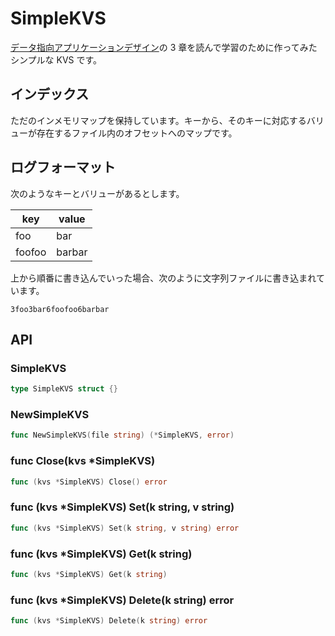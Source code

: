 # SimpleKVS

[データ指向アプリケーションデザイン](https://www.oreilly.co.jp/books/9784873118703/)の 3 章を読んで学習のために作ってみたシンプルな KVS です。

## インデックス

ただのインメモリマップを保持しています。キーから、そのキーに対応するバリューが存在するファイル内のオフセットへのマップです。

## ログフォーマット

次のようなキーとバリューがあるとします。

| key    | value  |
| ------ | ------ |
| foo    | bar    |
| foofoo | barbar |

上から順番に書き込んでいった場合、次のように文字列ファイルに書き込まれています。

```
3foo3bar6foofoo6barbar
```

## API

### SimpleKVS

```go
type SimpleKVS struct {}
```

### NewSimpleKVS

```go
func NewSimpleKVS(file string) (*SimpleKVS, error)
```

### func Close(kvs \*SimpleKVS)

```go
func (kvs *SimpleKVS) Close() error
```

### func (kvs \*SimpleKVS) Set(k string, v string)

```go
func (kvs *SimpleKVS) Set(k string, v string) error
```

### func (kvs \*SimpleKVS) Get(k string)

```go
func (kvs *SimpleKVS) Get(k string)
```

### func (kvs \*SimpleKVS) Delete(k string) error

```go
func (kvs *SimpleKVS) Delete(k string) error
```
